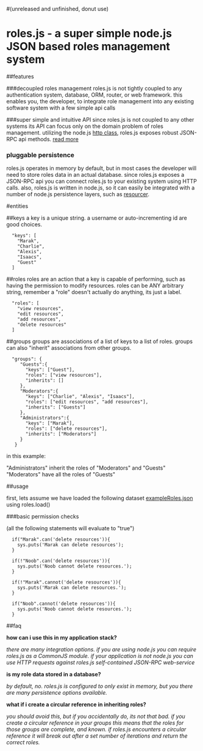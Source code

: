 #(unreleased and unfinished, donut use)

# roles.js - a super simple node.js JSON based roles management system

##features

###decoupled roles management
roles.js is not tightly coupled to any authentication system, database, ORM, router, or web framework. this enables you, the developer, to integrate role management into any existing software system with a few simple api calls

###super simple and intuitive API
since roles.js is not coupled to any other systems its API can focus only on the domain problem of roles management. utilizing the node.js <a href = "http://nodejs.org/api.html#http-server-152">http class</a>, roles.js exposes robust JSON-RPC api methods. <a href = "#API">read more</a>

### pluggable persistence 
roles.js operates in memory by default, but in most cases the developer will need to store roles data in an actual database. since roles.js exposes a JSON-RPC api you can connect roles.js to your existing system using HTTP calls. also, roles.js  is written in node.js, so it can easily be integrated with a number of node.js persistence layers, such as <a href = "http://github.com/cloudhead/resourcer">resourcer</a>.


#entities

##keys
a key is a unique string. a username or auto-incrementing id are good choices.

      "keys": [
        "Marak",
        "Charlie",
        "Alexis",
        "Isaacs",
        "Guest"
      ]

##roles
roles are an action that a key is capable of performing, such as having the permission to modify resources. roles can be ANY arbitrary string, 
remember a "role" doesn't actually do anything, its just a label.

      "roles": [
        "view resources",
        "edit resources",
        "add resources",
        "delete resources"
      ]


##groups
groups are associations of a list of keys to a list of roles. groups can also "inherit" associations from other groups. 

      "groups": {
         "Guests":{
           "keys": ["Guest"],
           "roles": ["view resources"],
           "inherits": []
         },
         "Moderators":{
           "keys": ["Charlie", "Alexis", "Isaacs"],
           "roles": ["edit resources", "add resources"],
           "inherits": ["Guests"]
         },
         "Administrators":{
           "keys": ["Marak"],
           "roles": ["delete resources"],
           "inherits": ["Moderators"]
         }
       }

in this example: 

"Administrators" inherit the roles of "Moderators" and "Guests"
"Moderators" have all the roles of "Guests"


##usage

first, lets assume we have loaded the following dataset <a href = "exampleRoles.json">exampleRoles.json</a> using roles.load()

###basic permission checks
 
(all the following statements will evaluate to "true")

      if("Marak".can('delete resources')){
        sys.puts('Marak can delete resources'); 
      }

      if(!"Noob".can('delete resources')){
        sys.puts('Noob cannot delete resources.'); 
      }

      if(!"Marak".cannot('delete resources')){
        sys.puts('Marak can delete resources.'); 
      }

      if("Noob".cannot('delete resources')){
        sys.puts('Noob cannot delete resources.'); 
      }

##faq

**how can i use this in my application stack?**

*there are many integration options. if you are using node.js you can require roles.js as a CommonJS module. if your application is not node.js you can use HTTP requests against roles.js self-contained JSON-RPC web-service*

**is my role data stored in a database?**

*by default, no. roles.js is configured to only exist in memory, but you there are many persistence options available.*

**what if i create a circular reference in inheriting roles?**

*you should avoid this, but if you accidentally do, its not that bad. if you create a circular reference in your groups this means that the roles for those groups are complete, and known. if roles.js encounters a circular reference it will break out after a set number of iterations and return the correct roles.*